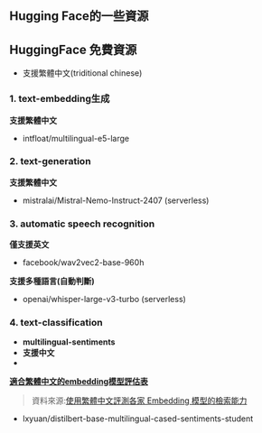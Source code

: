 ## Hugging Face的一些資源

## HuggingFace 免費資源
- 支援繁體中文(triditional chinese)
### **1. text-embedding生成**
**支援繁體中文**

- intfloat/multilingual-e5-large

### **2. text-generation**
**支援繁體中文**

- mistralai/Mistral-Nemo-Instruct-2407 (serverless)

### **3. automatic speech recognition**
**僅支援英文**
- facebook/wav2vec2-base-960h

**支援多種語言(自動判斷)**
- openai/whisper-large-v3-turbo (serverless)

### **4. text-classification**
- **multilingual-sentiments**
- **支援中文**
- 
[**適合繁體中文的embedding模型評估表**](./Embeddings模型評測.xlsx)

> 資料來源:[使用繁體中文評測各家 Embedding 模型的檢索能力](https://ihower.tw/blog/archives/12167)


- lxyuan/distilbert-base-multilingual-cased-sentiments-student

